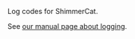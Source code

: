
Log codes for ShimmerCat. 

See 
[our manual page about logging](https://www.shimmercat.com/en/info/articles/logging/).
